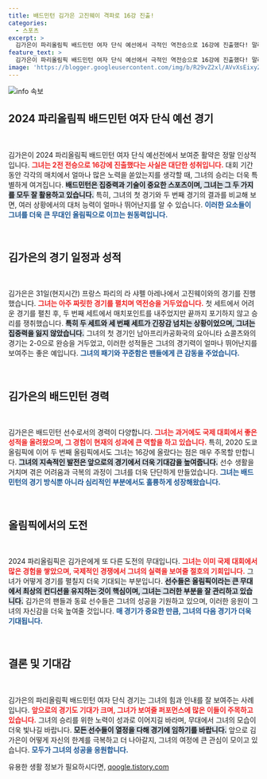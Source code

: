 ```yaml
---
title: 배드민턴 김가은 고진웨이 격파로 16강 진출!
categories:
  - 스포츠
excerpt: >
  김가은이 파리올림픽 배드민턴 여자 단식 예선에서 극적인 역전승으로 16강에 진출했다! 말레이시아 선수와의 치열한 접전 끝에 2전 전승을 기록하며 전 세계의 이목을 집중시켰다.
feature_text: >
  김가은이 파리올림픽 배드민턴 여자 단식 예선에서 극적인 역전승으로 16강에 진출했다! 말레이시아 선수와의 치열한 접전 끝에 2전 전승을 기록하며 전 세계의 이목을 집중시켰다.
image: 'https://blogger.googleusercontent.com/img/b/R29vZ2xl/AVvXsEixyZcFfHzMRdzZMjFBmAUKJYCLCGyLL1o632UiGVXcaFdKo_bkvkuCioo0uUKlGfBVcT3P84aROyZIXSBEx3Aw5nCQ3pTgDom1WDC4m8eifvWiAmWEEVb4x6G_l8C0QH225ldMjyaFvpxGEBGNO37VmDTDMHGhJPq73UglMfDca1-0aw/s1600/blogspot.png'
---
```


<p><img src="https://blogger.googleusercontent.com/img/b/R29vZ2xl/AVvXsEixyZcFfHzMRdzZMjFBmAUKJYCLCGyLL1o632UiGVXcaFdKo_bkvkuCioo0uUKlGfBVcT3P84aROyZIXSBEx3Aw5nCQ3pTgDom1WDC4m8eifvWiAmWEEVb4x6G_l8C0QH225ldMjyaFvpxGEBGNO37VmDTDMHGhJPq73UglMfDca1-0aw/s1600/blogspot.png" alt="info 속보" /></p>

<h2 data-ke-size="size26">2024 파리올림픽 배드민턴 여자 단식 예선 경기</h2>

<p data-ke-size="size16">&nbsp;</p>

<p>김가은이 2024 파리올림픽 배드민턴 여자 단식 예선전에서 보여준 활약은 정말 인상적입니다. <b><span style="color: #ee2323;">그녀는 2전 전승으로 16강에 진출했다는 사실은 대단한 성취입니다.</span></b> 대회 기간 동안 각각의 매치에서 얼마나 많은 노력을 쏟았는지를 생각할 때, 그녀의 승리는 더욱 특별하게 여겨집니다. <b><span style="background-color: #21538527;">배드민턴은 집중력과 기술이 중요한 스포츠이며, 그녀는 그 두 가지를 모두 잘 활용하고 있습니다.</span></b> 특히, 그녀의 첫 경기와 두 번째 경기의 결과를 비교해 보면, 여러 상황에서의 대처 능력이 얼마나 뛰어난지를 알 수 있습니다. <b><span style="color: #1a5490;">이러한 요소들이 그녀를 더욱 큰 무대인 올림픽으로 이끄는 원동력입니다.</span></b></p>

<p data-ke-size="size16">&nbsp;</p>

<h2 data-ke-size="size26">김가은의 경기 일정과 성적</h2>

<p data-ke-size="size16">&nbsp;</p>

<p>김가은은 31일(현지시간) 프랑스 파리의 라 샤펠 아레나에서 고진웨이와의 경기를 진행했습니다. <b><span style="color: #ee2323;">그녀는 아주 짜릿한 경기를 펼치며 역전승을 거두었습니다.</span></b> 첫 세트에서 어려운 경기를 펼친 후, 두 번째 세트에서 매치포인트를 내주었지만 끝까지 포기하지 않고 승리를 쟁취했습니다. <b><span style="background-color: #21538527;">특히 두 세트와 세 번째 세트가 긴장감 넘치는 상황이었으며, 그녀는 집중력을 잃지 않았습니다.</span></b> 그녀의 첫 경기인 남아프리카공화국의 요아니타 쇼콜츠와의 경기는 2-0으로 완승을 거두었고, 이러한 성적들은 그녀의 경기력이 얼마나 뛰어난지를 보여주는 좋은 예입니다. <b><span style="color: #1a5490;">그녀의 패기와 꾸준함은 팬들에게 큰 감동을 주었습니다.</span></b></p>

<p data-ke-size="size16">&nbsp;</p>

<h2 data-ke-size="size26">김가은의 배드민턴 경력</h2>

<p data-ke-size="size16">&nbsp;</p>

<p>김가은은 배드민턴 선수로서의 경력이 다양합니다. <b><span style="color: #ee2323;">그녀는 과거에도 국제 대회에서 좋은 성적을 올려왔으며, 그 경험이 현재의 성과에 큰 역할을 하고 있습니다.</span></b> 특히, 2020 도쿄올림픽에 이어 두 번째 올림픽에서도 그녀는 16강에 올랐다는 점은 매우 주목할 만합니다. <b><span style="background-color: #21538527;">그녀의 지속적인 발전은 앞으로의 경기에서 더욱 기대감을 높여줍니다.</span></b> 선수 생활을 거치며 겪은 어려움과 극복의 과정이 그녀를 더욱 단단하게 만들었습니다. <b><span style="color: #1a5490;">그녀는 배드민턴의 경기 방식뿐 아니라 심리적인 부분에서도 훌륭하게 성장해왔습니다.</span></b></p>

<p data-ke-size="size16">&nbsp;</p>

<h2 data-ke-size="size26">올림픽에서의 도전</h2>

<p data-ke-size="size16">&nbsp;</p>

<p>2024 파리올림픽은 김가은에게 또 다른 도전의 무대입니다. <b><span style="color: #ee2323;">그녀는 이미 국제 대회에서 많은 경험을 쌓았으며, 국제적인 경쟁에서 그녀의 실력을 보여줄 절호의 기회입니다.</span></b> 그녀가 어떻게 경기를 펼칠지 더욱 기대되는 부분입니다. <b><span style="background-color: #21538527;">선수들은 올림픽이라는 큰 무대에서 최상의 컨디션을 유지하는 것이 핵심이며, 그녀는 그러한 부분을 잘 관리하고 있습니다.</span></b> 김가은의 팬들과 동료 선수들은 그녀의 성공을 기원하고 있으며, 이러한 응원이 그녀의 자신감을 더욱 높여줄 것입니다. <b><span style="color: #1a5490;">매 경기가 중요한 만큼, 그녀의 다음 경기가 더욱 기대됩니다.</span></b></p>

<p data-ke-size="size16">&nbsp;</p>

<h2 data-ke-size="size26">결론 및 기대감</h2>

<p data-ke-size="size16">&nbsp;</p>

<p>김가은의 파리올림픽 배드민턴 여자 단식 경기는 그녀의 힘과 인내를 잘 보여주는 사례입니다. <b><span style="color: #ee2323;">앞으로의 경기도 기대가 크며, 그녀가 보여줄 퍼포먼스에 많은 이들이 주목하고 있습니다.</span></b> 그녀의 승리를 위한 노력이 성과로 이어지길 바라며, 무대에서 그녀의 모습이 더욱 빛나길 바랍니다. <b><span style="background-color: #21538527;">모든 선수들이 열정을 다해 경기에 임하기를 바랍니다.</span></b> 앞으로 김가은이 어떻게 자신의 한계를 극복하고 더 나아갈지, 그녀의 여정에 큰 관심이 모이고 있습니다. <b><span style="color: #1a5490;">모두가 그녀의 성공을 응원합니다.</span></b></p>
유용한 생활 정보가 필요하시다면, <a href="https://qoogle.tistory.com" rel="dofollow">qoogle.tistory.com</a>


